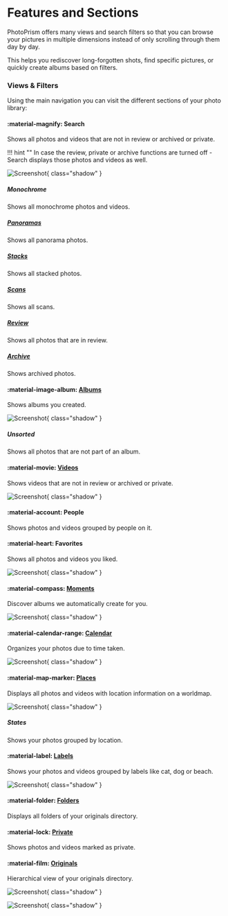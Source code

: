 # Features and Sections #

PhotoPrism offers many views and search filters so that you can browse your pictures in multiple dimensions
instead of only scrolling through them day by day.

This helps you rediscover long-forgotten shots, find specific pictures, or quickly create albums based on filters.

### Views & Filters ###

Using the main navigation you can visit the different sections of your photo library:

#### :material-magnify: Search ####

Shows all photos and videos that are not in review or archived or private.

!!! hint ""
    In case the review, private or archive functions are turned off - Search displays those photos and videos as well.

![Screenshot](img/search-section.jpg){ class="shadow" }

##### Monochrome #####
Shows all monochrome photos and videos.

##### [Panoramas](panoramas.md) #####
Shows all panorama photos.

##### [Stacks](stacks.md) #####
Shows all stacked photos.

##### [Scans](scans.md) #####
Shows all scans.

##### [Review](review.md) #####
Shows all photos that are in review.

##### [Archive](archive.md) #####
Shows archived photos.

#### :material-image-album: [Albums](albums.md) ####
Shows albums you created.

![Screenshot](img/albums.jpg){ class="shadow" }

##### Unsorted #####
Shows all photos that are not part of an album.

#### :material-movie: [Videos](video.md) ####
Shows videos that are not in review or archived or private.

![Screenshot](img/videos.jpg){ class="shadow" }

#### :material-account: People ####
Shows photos and videos grouped by people on it.

#### :material-heart: Favorites ####
Shows all photos and videos you liked.

![Screenshot](img/favorites.jpg){ class="shadow" }

#### :material-compass: [Moments](moments.md) ####
Discover albums we automatically create for you.

![Screenshot](img/moments.jpg){ class="shadow" }

#### :material-calendar-range: [Calendar](calendar.md)  ####
Organizes your photos due to time taken.

![Screenshot](img/calendar.jpg){ class="shadow" }

#### :material-map-marker: [Places](places.md) ####
Displays all photos and videos with location information on a worldmap.

![Screenshot](img/places.jpg){ class="shadow" }

##### States #####
Shows your photos grouped by location.

#### :material-label: [Labels](labels.md) ####
Shows your photos and videos grouped by labels like cat, dog or beach.

![Screenshot](img/labels.jpg){ class="shadow" }

#### :material-folder: [Folders](folders.md) ####
Displays all folders of your originals directory.

#### :material-lock: [Private](private.md) ####
Shows photos and videos marked as private.

#### :material-film: [Originals](../library/files.md) ####
Hierarchical view of your originals directory.

![Screenshot](img/originals.jpg){ class="shadow" }

![Screenshot](img/originals2.jpg){ class="shadow" }




    
